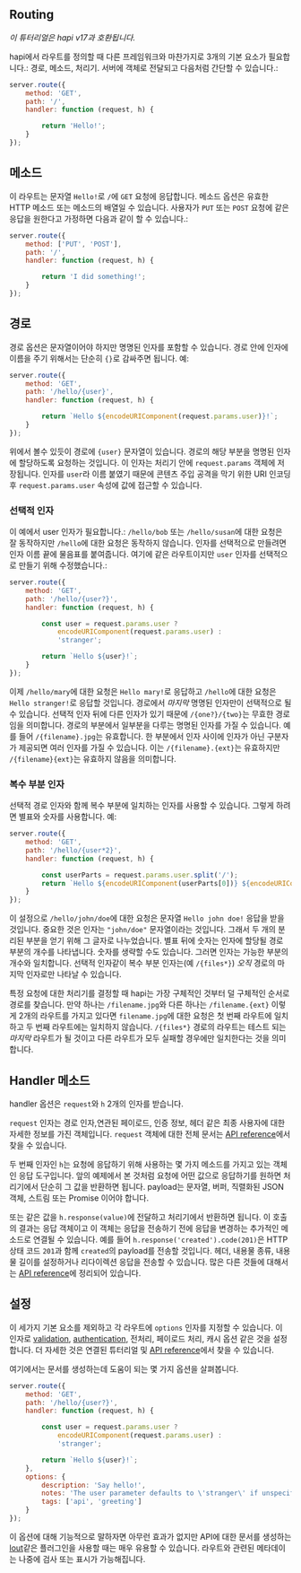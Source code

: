 ## Routing

_이 튜터리얼은 hapi v17과 호환됩니다._

hapi에서 라우트를 정의할 때 다른 프레임워크와 마찬가지로 3개의 기본 요소가 필요합니다.: 경로, 메소드, 처리기. 서버에 객체로 전달되고 다음처럼 간단할 수 있습니다.:

```javascript
server.route({
    method: 'GET',
    path: '/',
    handler: function (request, h) {

        return 'Hello!';
    }
});
```

## 메소드

이 라우트는 문자열 `Hello!`로 `/`에 `GET` 요청에 응답합니다. 메소드 옵션은 유효한 HTTP 메소드 또는 메소드의 배열일 수 있습니다. 사용자가 `PUT` 또는 `POST` 요청에 같은 응답을 원한다고 가정하면 다음과 같이 할 수 있습니다.:

```javascript
server.route({
    method: ['PUT', 'POST'],
    path: '/',
    handler: function (request, h) {

        return 'I did something!';
    }
});
```

## 경로

경로 옵션은 문자열이어야 하지만 명명된 인자를 포함할 수 있습니다. 경로 안에 인자에 이름을 주기 위해서는 단순히 `{}`로 감싸주면 됩니다. 예:

```javascript
server.route({
    method: 'GET',
    path: '/hello/{user}',
    handler: function (request, h) {

        return `Hello ${encodeURIComponent(request.params.user)}!`;
    }
});
```

위에서 볼수 있듯이 경로에 `{user}` 문자열이 있습니다. 경로의 해당 부분을 명명된 인자에 할당하도록 요청하는 것입니다. 이 인자는 처리기 안에 `request.params` 객체에 저장됩니다. 인자를 `user`라 이름 붙였기 때문에 콘텐츠 주입 공격을 막기 위한 URI 인코딩 후 `request.params.user` 속성에 값에 접근할 수 있습니다.

### 선택적 인자

이 예에서 user 인자가 필요합니다.: `/hello/bob` 또는 `/hello/susan`에 대한 요청은 잘 동작하지만 `/hello`에 대한 요청은 동작하지 않습니다. 인자를 선택적으로 만들려면 인자 이름 끝에 물음표를 붙여줍니다. 여기에 같은 라우트이지만 `user` 인자를 선택적으로 만들기 위해 수정했습니다.:

```javascript
server.route({
    method: 'GET',
    path: '/hello/{user?}',
    handler: function (request, h) {

        const user = request.params.user ?
            encodeURIComponent(request.params.user) :
            'stranger';

        return `Hello ${user}!`;
    }
});
```

이제 `/hello/mary`에 대한 요청은 `Hello mary!`로 응답하고 `/hello`에 대한 요청은 `Hello stranger!`로 응답할 것입니다. 경로에서 *마지막* 명명된 인자만이 선택적으로 될 수 있습니다. 선택적 인자 뒤에 다른 인자가 있기 때문에 `/{one?}/{two}`는 무효한 경로임을 의미합니다. 경로의 부분에서 일부분을 다루는 명명된 인자를 가질 수 있습니다. 예를 들어 `/{filename}.jpg`는 유효합니다. 한 부분에서 인자 사이에 인자가 아닌 구분자가 제공되면 여러 인자를 가질 수 있습니다. 이는 `/{filename}.{ext}`는 유효하지만 `/{filename}{ext}`는 유효하지 않음을 의미합니다.

### 복수 부분 인자

선택적 경로 인자와 함께 복수 부분에 일치하는 인자를 사용할 수 있습니다. 그렇게 하려면 별표와 숫자를 사용합니다. 예:

```javascript
server.route({
    method: 'GET',
    path: '/hello/{user*2}',
    handler: function (request, h) {

        const userParts = request.params.user.split('/');
        return `Hello ${encodeURIComponent(userParts[0])} ${encodeURIComponent(userParts[1])}!`;
    }
});
```

이 설정으로 `/hello/john/doe`에 대한 요청은 문자열 `Hello john doe!` 응답을 받을 것입니다. 중요한 것은 인자는 `"john/doe"` 문자열이라는 것입니다. 그래서 두 개의 분리된 부분을 얻기 위해 그 글자로 나누었습니다. 별표 뒤에 숫자는 인자에 할당될 경로 부분의 개수를 나타냅니다. 숫자를 생략할 수도 있습니다. 그러면 인자는 가능한 부분의 개수와 일치합니다. 선택적 인자같이 복수 부분 인자는(예 `/{files*}`) *오직* 경로의 마지막 인자로만 나타날 수 있습니다. 

특정 요청에 대한 처리기를 결정할 때 hapi는 가장 구체적인 것부터 덜 구체적인 순서로 경로를 찾습니다. 만약 하나는 `/filename.jpg`와 다른 하나는 `/filename.{ext}` 이렇게 2개의 라우트를 가지고 있다면 `filename.jpg`에 대한 요청은 첫 번째 라우트에 일치하고 두 번째 라우트에는 일치하지 않습니다. `/{files*}` 경로의 라우트는 테스트 되는 *마지막* 라우트가 될 것이고 다른 라우트가 모두 실패할 경우에만 일치한다는 것을 의미합니다. 

## Handler 메소드

handler 옵션은 `request`와 `h` 2개의 인자를 받습니다.

`request` 인자는 경로 인자,연관된 페이로드, 인증 정보, 헤더 같은 최종 사용자에 대한 자세한 정보를 가진 객체입니다. `request` 객체에 대한 전체 문서는 [API reference](/api#request-properties)에서 찾을 수 있습니다.

두 번째 인자인 `h`는 요청에 응답하기 위해 사용하는 몇 가지 메소드를 가지고 있는 객체인 응답 도구입니다. 앞의 예제에서 본 것처럼 요청에 어떤 값으로 응답하기를 원하면 처리기에서 단순히 그 값을 반환하면 됩니다. payload는 문자열, 버퍼, 직렬화된 JSON 객체, 스트림 또는 Promise 이어야 합니다. 

또는 같은 값을 `h.response(value)`에 전달하고 처리기에서 반환하면 됩니다. 이 호출의 결과는 응답 객체이고 이 객체는 응답을 전송하기 전에 응답을 변경하는 추가적인 메소드로 연결될 수 있습니다. 예를 들어 `h.response('created').code(201)`은 HTTP 상태 코드 `201`과 함께 `created`의 payload를 전송할 것입니다. 헤더, 내용물 종류, 내용물 길이를 설정하거나 리다이렉션 응답을 전송할 수 있습니다. 많은 다른 것들에 대해서는 [API reference](/api#response-toolkit)에 정리되어 있습니다.

## 설정

이 세가지 기본 요소를 제외하고 각 라우트에 `options` 인자를 지정할 수 있습니다. 이 인자로 [validation](/tutorials/validation), [authentication](/tutorials/auth), 전처리, 페이로드 처리, 캐시 옵션 같은 것을 설정합니다. 더 자세한 것은 연결된 튜터리얼 및 [API reference](/api#route-options)에서 찾을 수 있습니다.

여기에서는 문서를 생성하는데 도움이 되는 몇 가지 옵션을 살펴봅니다.

```javascript
server.route({
    method: 'GET',
    path: '/hello/{user?}',
    handler: function (request, h) {

        const user = request.params.user ?
            encodeURIComponent(request.params.user) :
            'stranger';

        return `Hello ${user}!`;
    },
    options: {
        description: 'Say hello!',
        notes: 'The user parameter defaults to \'stranger\' if unspecified',
        tags: ['api', 'greeting']
    }
});
```

이 옵션에 대해 기능적으로 말하자면 아무런 효과가 없지만 API에 대한 문서를 생성하는 [lout](https://github.com/hapijs/lout)같은 플러그인을 사용할 때는 매우 유용할 수 있습니다. 라우트와 관련된 메타데이는 나중에 검사 또는 표시가 가능해집니다.

